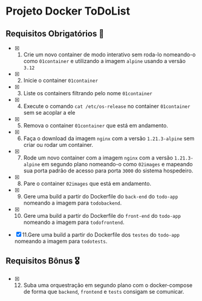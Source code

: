 # Projeto Docker ToDoList 

## Requisitos Obrigatórios :robot:

- [x] 1. Crie um novo container de modo interativo sem roda-lo nomeando-o como `01container` e utilizando a imagem `alpine` usando a versão `3.12`

- [x] 2. Inicie o container `01container`

- [x] 3. Liste os containers filtrando pelo nome `01container`  

- [x] 4. Execute o comando `cat /etc/os-release` no container `01container` sem se acoplar a ele

- [x] 5. Remova o container `01container` que está em andamento.

- [x] 6. Faça o download da imagem `nginx` com a versão `1.21.3-alpine` sem criar ou rodar um container.

- [x] 7. Rode um novo container com a imagem  `nginx` com a versão `1.21.3-alpine` em segundo plano nomeando-o como `02images` e mapeando sua porta padrão de acesso para porta `3000` do sistema hospedeiro.

- [x] 8. Pare o container `02images` que está em andamento.
  
- [x] 9. Gere uma build a partir do Dockerfile do `back-end` do `todo-app` nomeando a imagem para `todobackend`.

- [x] 10. Gere uma build a partir do Dockerfile do `front-end` do `todo-app` nomeando a imagem para `todofrontend`.

- [x] 11.Gere uma build a partir do Dockerfile dos `testes` do `todo-app` nomeando a imagem para `todotests`.

## Requisitos Bônus :medal_military:

- [x] 12. Suba uma orquestração em segundo plano com o docker-compose de forma que `backend`, `frontend` e `tests` consigam se comunicar.
